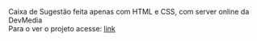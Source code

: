 Caixa de Sugestão feita apenas com HTML e CSS, com server online da DevMedia
<br>
Para o ver o projeto acesse: <a target="_blank" href="https://caixa-de-sugest-o.vercel.app/"> link </a>
